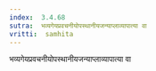 ```yaml
---
index:  3.4.68
sutra:  भव्यगेयप्रवचनीयोपस्थानीयजन्याप्लाव्यापात्या वा
vritti:  samhita 
---
```


भव्यगेयप्रवचनीयोपस्थानीयजन्याप्लाव्यापात्या वा

